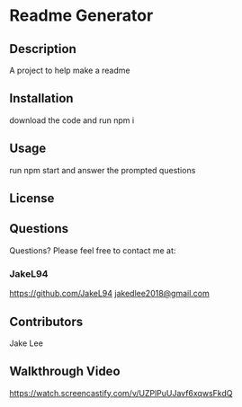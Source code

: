 # Readme Generator
## Description
A project to help make a readme
## Installation
download the code and run npm i
## Usage
run npm start and answer the prompted questions
## License


## Questions
Questions? Please feel free to contact me at:
### JakeL94
https://github.com/JakeL94
jakedlee2018@gmail.com
## Contributors
Jake Lee

## Walkthrough Video
https://watch.screencastify.com/v/UZPlPuUJavf6xqwsFkdQ